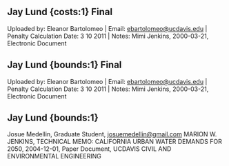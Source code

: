 ## Jay Lund {costs:1} Final
Uploaded by: Eleanor Bartolomeo | Email: ebartolomeo@ucdavis.edu | Penalty Calculation Date: 3 10 2011 |  Notes: 
Mimi Jenkins, 2000-03-21, Electronic Document

## Jay Lund {bounds:1} Final
Uploaded by: Eleanor Bartolomeo | Email: ebartolomeo@ucdavis.edu | Penalty Calculation Date: 3 10 2011 |  Notes: 
Mimi Jenkins, 2000-03-21, Electronic Document

## Jay Lund {bounds:1} 
Josue Medellin, Graduate Student, josuemedellin@gmail.com
MARION W. JENKINS, TECHNICAL MEMO: CALIFORNIA URBAN WATER DEMANDS FOR 2050, 2004-12-01, Paper Document, UCDAVIS CIVIL AND ENVIRONMENTAL ENGINEERING
